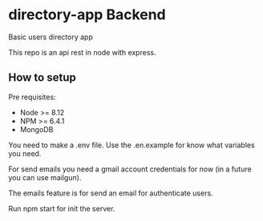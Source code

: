 # directory-app Backend
Basic users directory app

This repo is an api rest in node with express.

## How to setup

Pre requisites:

- Node >= 8.12
- NPM >= 6.4.1
- MongoDB

You need to make a .env file. Use the .en.example for know what variables you need.

For send emails you need a gmail account credentials for now (in a future you can use mailgun).

The emails feature is for send an email for authenticate users.

Run npm start for init the server.

